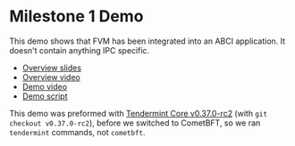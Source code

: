 # Milestone 1 Demo

This demo shows that FVM has been integrated into an ABCI application. It doesn't contain anything IPC specific.

* [Overview slides](./Fendermint_Demo.pdf)
* [Overview video](https://drive.google.com/file/d/1fv1rVp9cbGuQho5jIqUCHSziJpmId57y/view?usp=sharing)
* [Demo video](https://drive.google.com/file/d/1-UvOk0qb3nQQQd2SczW6uWFRIMpBDUyB/view?usp=sharing)
* [Demo script](./fendermint-demo.sh)

This demo was preformed with [Tendermint Core v0.37.0-rc2](https://github.com/tendermint/tendermint/blob/v0.37.0-rc2/docs/introduction/install.md) (with `git checkout v0.37.0-rc2`), before we switched to CometBFT, so we ran `tendermint` commands, not `cometbft`.
